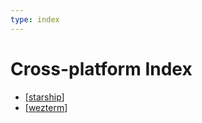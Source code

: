 ```yaml
---
type: index
---
```


# Cross-platform Index

- [[starship]]
- [[wezterm]]

[//begin]: # "Autogenerated link references for markdown compatibility"
[starship]: starship.md "starship"
[wezterm]: wezterm.md "wezterm"
[//end]: # "Autogenerated link references"

